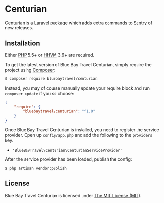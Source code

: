# Centurian

Centurian is a Laravel package which adds extra commands to [Sentry](https://getsentry.com) of new releases.

## Installation

Either [PHP](https://php.net) 5.5+ or [HHVM](http://hhvm.com) 3.6+ are required.

To get the latest version of Blue Bay Travel Centurian, simply require the project using [Composer](https://getcomposer.org):

```bash
$ composer require bluebaytravel/centurian
```

Instead, you may of course manually update your require block and run `composer update` if you so choose:

```json
{
    "require": {
        "bluebaytravel/centurian": "^1.0"
    }
}
```

Once Blue Bay Travel Centurian is installed, you need to register the service provider. Open up `config/app.php` and add the following to the `providers` key.

* `'BlueBayTravel\Centurian\CenturianServiceProvider'`

After the service provider has been loaded, publish the config:

```bash
$ php artisan vendor:publish
```

## License

Blue Bay Travel Centurian is licensed under [The MIT License (MIT)](/LICENSE).
